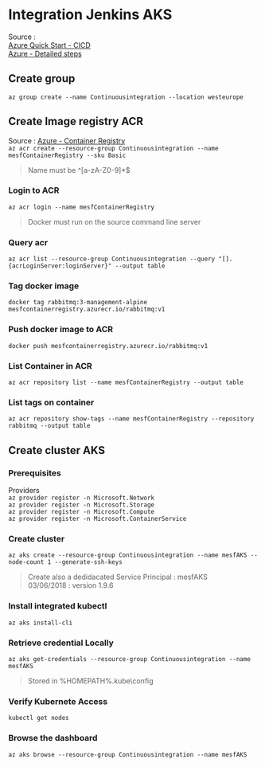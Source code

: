# Integration Jenkins AKS

Source :  
[Azure Quick Start - CICD](https://github.com/Azure/azure-quickstart-templates/tree/master/jenkins-cicd-container)  
[Azure - Detailed steps](https://azure.microsoft.com/fr-fr/solutions/architecture/container-cicd-using-jenkins-and-kubernetes-on-azure-container-service/)


## Create group
`az group create --name Continuousintegration --location westeurope`

## Create Image registry ACR
Source : [Azure - Container Registry](https://docs.microsoft.com/fr-fr/azure/container-registry/container-registry-get-started-azure-cli)  
`az acr create --resource-group Continuousintegration --name mesfContainerRegistry --sku Basic`  
> Name must be ^[a-zA-Z0-9]*$  


### Login to ACR
`az acr login --name mesfContainerRegistry`  
> Docker must run on the source command line server  

### Query acr
`az acr list --resource-group Continuousintegration --query "[].{acrLoginServer:loginServer}" --output table`  

### Tag docker image
`docker tag rabbitmq:3-management-alpine mesfcontainerregistry.azurecr.io/rabbitmq:v1`  

### Push docker image to ACR
`docker push mesfcontainerregistry.azurecr.io/rabbitmq:v1`  

### List Container in ACR
`az acr repository list --name mesfContainerRegistry --output table`  

### List tags on container
`az acr repository show-tags --name mesfContainerRegistry --repository rabbitmq --output table`

## Create cluster AKS

### Prerequisites
Providers  
`az provider register -n Microsoft.Network`  
`az provider register -n Microsoft.Storage`  
`az provider register -n Microsoft.Compute`  
`az provider register -n Microsoft.ContainerService`  

### Create cluster
`az aks create --resource-group Continuousintegration --name mesfAKS --node-count 1 --generate-ssh-keys`  

> Create also a dedidacated Service Principal : mesfAKS  
> 03/06/2018 : version 1.9.6  

### Install integrated kubectl
`az aks install-cli`

### Retrieve credential Locally
`az aks get-credentials --resource-group Continuousintegration --name mesfAKS`  

> Stored in %HOMEPATH%\.kube\config  

### Verify Kubernete Access
`kubectl get nodes`  

### Browse the dashboard
`az aks browse --resource-group Continuousintegration --name mesfAKS`


